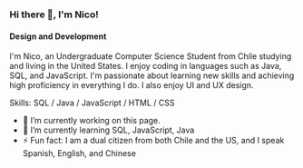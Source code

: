 ### Hi there 👋, I'm Nico!
#### Design and Development
I'm Nico, an Undergraduate Computer Science Student from Chile studying and living in the United States. I enjoy coding in languages such as Java, SQL, and JavaScript. I'm passionate about learning new skills and achieving high proficiency in everything I do. I also enjoy UI and UX design.

Skills: SQL / Java / JavaScript / HTML / CSS

- 🔭 I’m currently working on this page. 
- 🌱 I’m currently learning SQL, JavaScript, Java 
- ⚡ Fun fact: I am a dual citizen from both Chile and the US, and I speak Spanish, English, and Chinese 




